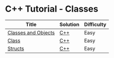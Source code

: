 # C++ Tutorial - Classes

| Title | Solution | Difficulty |
| ----- | -------- | ---------- |
| [Classes and Objects](https://www.hackerrank.com/challenges/classes-objects) | [C++](./Classes%20and%20Objects/main.cpp) | Easy |
| [Class](https://www.hackerrank.com/challenges/c-tutorial-class) | [C++](./Class/main.cpp) | Easy |
| [Structs](https://www.hackerrank.com/challenges/c-tutorial-struct) | [C++](./Structs/main.cpp) | Easy |
